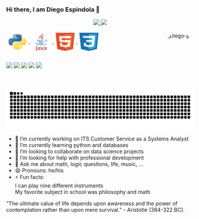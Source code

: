 ### Hi there, I am Diego Espindola 👋

<div align="center">
  <a href="https://github.com/Diego-Espindola">
  <img height="150em" src="https://github-readme-stats.vercel.app/api?username=Diego-Espindola&show_icons=true&theme=react&include_all_commits=true&count_private=true"/>
  <img height="150em" src="https://github-readme-stats.vercel.app/api/top-langs/?username=Diego-Espindola&layout=compact&langs_count=7&theme=react"/>
</div>
 
<div style="display: inline_block"><br>
  <img align="center" alt="Diego-Python" height="50" width="60" src="https://raw.githubusercontent.com/devicons/devicon/master/icons/python/python-original.svg">
  <img align="center" alt="Diego-Java" height="50" width="60" src="https://raw.githubusercontent.com/devicons/devicon/master/icons/java/java-original-wordmark.svg">
    <img align="center" alt="Diego-HTML" height="50" width="60" src="https://raw.githubusercontent.com/devicons/devicon/master/icons/html5/html5-original.svg">
  <img align="center" alt="Diego-CSS" height="50" width="60" src="https://raw.githubusercontent.com/devicons/devicon/master/icons/css3/css3-original.svg">
  <img align="right" alt="Diego-pic" height="150" style="border-radius:50px;" src="https://user-images.githubusercontent.com/59180229/174450422-75b38fba-ea29-427a-ac52-361b88362acb.png">
</div>
  
  ##
 
<div> 
  <a href="https://www.youtube.com/channel/UCBGAfRUOHV9oT2conxvGcYQ/videos" target="_blank"><img src="https://img.shields.io/badge/YouTube-FF0000?style=for-the-badge&logo=youtube&logoColor=white" target="_blank"></a>
  <a href="https://www.instagram.com/diego_espindola.1/" target="_blank"><img src="https://img.shields.io/badge/-Instagram-%23E4405F?style=for-the-badge&logo=instagram&logoColor=white" target="_blank"></a>
 <a href="https://discordapp.com/users/Diegoo#7415" target="_blank"><img src="https://img.shields.io/badge/Discord-7289DA?style=for-the-badge&logo=discord&logoColor=white" target="_blank"></a> 
  <a href = "mailto:diegoespindola9404@gmail.com"><img src="https://img.shields.io/badge/-Gmail-%23333?style=for-the-badge&logo=gmail&logoColor=white" target="_blank"></a>
  <a href="https://www.linkedin.com/in/diego-do-carmo-espindola-204361201/" target="_blank"><img src="https://img.shields.io/badge/-LinkedIn-%230077B5?style=for-the-badge&logo=linkedin&logoColor=white" target="_blank"></a> 

  ![Snake animation](https://github.com/Diego-Espindola/Diego-Espindola/blob/output/github-contribution-grid-snake.svg)
</div>
  
  
  
- 🔭 I’m currently working on ITS Customer Service as a Systems Analyst
- 🌱 I’m currently learning python and databases
- 👯 I’m looking to collaborate on data science projects
- 🤔 I’m looking for help with professional development
- 💬 Ask me about math, logic questions, life, music, ...
- 😄 Pronouns: he/his
- ⚡ Fun facts: <br>I can play nine different instruments
<br>My favorite subject in school was philosophy and math

“The ultimate value of life depends upon awareness and the power of contemplation rather than upon mere survival.” - Aristotle (384-322 BC).
